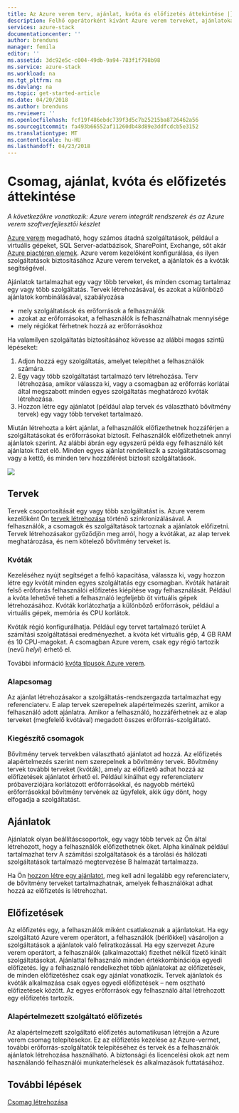 ```yaml
---
title: Az Azure verem terv, ajánlat, kvóta és előfizetés áttekintése |} Microsoft Docs
description: Felhő operátorként kívánt Azure verem terveket, ajánlatokat, kvóták és előfizetések ismertetése.
services: azure-stack
documentationcenter: ''
author: brenduns
manager: femila
editor: ''
ms.assetid: 3dc92e5c-c004-49db-9a94-783f1f798b98
ms.service: azure-stack
ms.workload: na
ms.tgt_pltfrm: na
ms.devlang: na
ms.topic: get-started-article
ms.date: 04/20/2018
ms.author: brenduns
ms.reviewer: ''
ms.openlocfilehash: fcf19f486ebdc739f3d5c7b25215ba8726462a56
ms.sourcegitcommit: fa493b66552af11260db48d89e3ddfcdcb5e3152
ms.translationtype: MT
ms.contentlocale: hu-HU
ms.lasthandoff: 04/23/2018
---
```

# <a name="plan-offer-quota-and-subscription-overview"></a>Csomag, ajánlat, kvóta és előfizetés áttekintése

*A következőkre vonatkozik: Azure verem integrált rendszerek és az Azure verem szoftverfejlesztői készlet*

[Azure verem](azure-stack-poc.md) megadható, hogy számos átadná szolgáltatások, például a virtuális gépeket, SQL Server-adatbázisok, SharePoint, Exchange, sőt akár [Azure piactéren elemek](azure-stack-marketplace-azure-items.md). Azure verem kezelőként konfigurálása, és ilyen szolgáltatások biztosításához Azure verem terveket, a ajánlatok és a kvóták segítségével.

Ajánlatok tartalmazhat egy vagy több terveket, és minden csomag tartalmaz egy vagy több szolgáltatás. Tervek létrehozásával, és azokat a különböző ajánlatok kombinálásával, szabályozása
- mely szolgáltatások és erőforrások a felhasználók
- azokat az erőforrásokat, a felhasználók is felhasználhatnak mennyisége
- mely régiókat férhetnek hozzá az erőforrásokhoz

Ha valamilyen szolgáltatás biztosításához kövesse az alábbi magas szintű lépéseket:

1. Adjon hozzá egy szolgáltatás, amelyet telepíthet a felhasználók számára.
2. Egy vagy több szolgáltatást tartalmazó terv létrehozása. Terv létrehozása, amikor válassza ki, vagy a csomagban az erőforrás korlátai által megszabott minden egyes szolgáltatás meghatározó kvóták létrehozása.
3. Hozzon létre egy ajánlatot (például alap tervek és választható bővítmény tervek) egy vagy több terveket tartalmazó.

Miután létrehozta a kért ajánlat, a felhasználók előfizethetnek hozzáférjen a szolgáltatásokat és erőforrásokat biztosít. Felhasználók előfizethetnek annyi ajánlatok szerint. Az alábbi ábrán egy egyszerű példa egy felhasználó két ajánlatok fizet elő. Minden egyes ajánlat rendelkezik a szolgáltatáscsomag vagy a kettő, és minden terv hozzáférést biztosít szolgáltatások.

![](media/azure-stack-key-features/image4.png)

## <a name="plans"></a>Tervek

Tervek csoportosítását egy vagy több szolgáltatást is. Azure verem kezelőként Ön [tervek létrehozása](azure-stack-create-plan.md) történő szinkronizálásával. A felhasználók, a csomagok és szolgáltatások tartoznak a ajánlatok előfizetni. Tervek létrehozásakor győződjön meg arról, hogy a kvótákat, az alap tervek meghatározása, és nem kötelező bővítmény terveket is.

### <a name="quotas"></a>Kvóták

Kezeléséhez nyújt segítséget a felhő kapacitása, válassza ki, vagy hozzon létre egy kvótát minden egyes szolgáltatás egy csomagban. Kvóták határait felső erőforrás felhasználói előfizetés kiépítése vagy felhasználását. Például a kvóta lehetővé teheti a felhasználó legfeljebb öt virtuális gépek létrehozásához. Kvóták korlátozhatja a különböző erőforrások, például a virtuális gépek, memória és CPU korlátok.

Kvóták régió konfigurálhatja. Például egy tervet tartalmazó terület A számítási szolgáltatásai eredményezhet. a kvóta két virtuális gép, 4 GB RAM és 10 CPU-magokat. A csomagban Azure verem, csak egy régió tartozik (nevű *helyi*) érhető el.

További információ [kvóta típusok Azure verem](azure-stack-quota-types.md). 

### <a name="base-plan"></a>Alapcsomag

Az ajánlat létrehozásakor a szolgáltatás-rendszergazda tartalmazhat egy referenciaterv. E alap tervek szerepelnek alapértelmezés szerint, amikor a felhasználó adott ajánlatra. Amikor a felhasználó, hozzáférhetnek az e alap terveket (megfelelő kvótával) megadott összes erőforrás-szolgáltató.

### <a name="add-on-plans"></a>Kiegészítő csomagok

Bővítmény tervek tervekben választható ajánlatot ad hozzá. Az előfizetés alapértelmezés szerint nem szerepelnek a bővítmény tervek. Bővítmény tervek további terveket (kvóták), amely az előfizető adhat hozzá az előfizetések ajánlatot érhető el. Például kínálhat egy referenciaterv próbaverziójára korlátozott erőforrásokkal, és nagyobb mértékű erőforrásokkal bővítmény tervének az ügyfelek, akik úgy dönt, hogy elfogadja a szolgáltatást.

## <a name="offers"></a>Ajánlatok

Ajánlatok olyan beállításcsoportok, egy vagy több tervek az Ön által létrehozott, hogy a felhasználók előfizethetnek őket. Alpha kínálnak például tartalmazhat terv A számítási szolgáltatások és a tárolási és hálózati szolgáltatások tartalmazó megtervezése B halmazát tartalmazza. 

Ha Ön [hozzon létre egy ajánlatot](azure-stack-create-offer.md), meg kell adni legalább egy referenciaterv, de bővítmény terveket tartalmazhatnak, amelyek felhasználókat adhat hozzá az előfizetés is létrehozhat.


## <a name="subscriptions"></a>Előfizetések

Az előfizetés egy, a felhasználók miként csatlakoznak a ajánlatokat. Ha egy szolgáltató Azure verem operátort, a felhasználók (bérlőkkel) vásároljon a szolgáltatások a ajánlatok való feliratkozással. Ha egy szervezet Azure verem operátort, a felhasználók (alkalmazottak) fizethet nélkül fizető kínált szolgáltatásokat. Ajánlattal felhasználó minden értékkombinációja egyedi előfizetés. Így a felhasználó rendelkezhet több ajánlatokat az előfizetések, de minden előfizetéshez csak egy ajánlat vonatkozik. Tervek ajánlatok és kvóták alkalmazása csak egyes egyedi előfizetések – nem osztható előfizetések között. Az egyes erőforrások egy felhasználó által létrehozott egy előfizetés tartozik.


### <a name="default-provider-subscription"></a>Alapértelmezett szolgáltató előfizetés

Az alapértelmezett szolgáltató előfizetés automatikusan létrejön a Azure verem csomag telepítésekor. Ez az előfizetés kezelése az Azure-vermet, további erőforrás-szolgáltatók telepítéséhez és tervek és a felhasználók ajánlatok létrehozása használható. A biztonsági és licencelési okok azt nem használandó felhasználói munkaterhelések és alkalmazások futtatásához. 

## <a name="next-steps"></a>További lépések

[Csomag létrehozása](azure-stack-create-plan.md)

